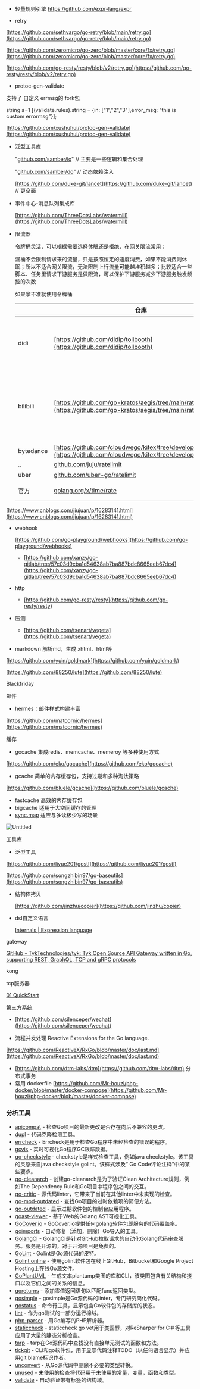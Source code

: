 - 轻量规则引擎
https://github.com/expr-lang/expr

- retry

[https://github.com/sethvargo/go-retry/blob/main/retry.go](https://github.com/sethvargo/go-retry/blob/main/retry.go)

[https://github.com/zeromicro/go-zero/blob/master/core/fx/retry.go](https://github.com/zeromicro/go-zero/blob/master/core/fx/retry.go)

[https://github.com/go-resty/resty/blob/v2/retry.go](https://github.com/go-resty/resty/blob/v2/retry.go)

- protoc-gen-validate

支持了 自定义 errmsg的 fork包

string a=1 [(validate.rules).string = {in: ["1","2","3"],error_msg: "this is custom errormsg"}];

[https://github.com/xushuhui/protoc-gen-validate](https://github.com/xushuhui/protoc-gen-validate)

- 泛型工具库
    
    "[github.com/samber/lo](http://github.com/samber/lo)" // 主要是一些逻辑和集合处理
    
    "[github.com/samber/do](http://github.com/samber/lo)" // 动态依赖注入
    
    [](https://github.com/duke-git/lancet/tree/main)[https://github.com/duke-git/lancet](https://github.com/duke-git/lancet) // 更全面
    
- 事件中心-消息队列集成库
    
    [https://github.com/ThreeDotsLabs/watermill](https://github.com/ThreeDotsLabs/watermill)
    
- 限流器
    
    令牌桶灵活，可以根据需要选择休眠还是拒绝，在网关限流常用；
    
    漏桶不会限制请求来的流量，只是按照恒定的速度消费，如果不能消费则休眠；所以不适合网关限流，无法限制上行流量可能越堆积越多；比较适合一些脚本、任务里请求下游服务是做限流，可以保护下游服务减少下游服务触发频控的次数
    
    如果拿不准就使用令牌桶
    
    ||仓库|star|特性|
    |---|---|---|---|
    |didi|[https://github.com/didip/tollbooth](https://github.com/didip/tollbooth)||http 限流中间件，令牌桶|
    |bilibili|[https://github.com/go-kratos/aegis/tree/main/ratelimit/bbr](https://github.com/go-kratos/aegis/tree/main/ratelimit/bbr)||动态限流，一般用在grpc中间件|
    |bytedance|[https://github.com/cloudwego/kitex/tree/develop/pkg/limiter](https://github.com/cloudwego/kitex/tree/develop/pkg/limiter)|||
    |..|[github.com/juju/ratelimit](http://github.com/juju/ratelimit)|||
    |uber|[github.com/uber-go/ratelimit](https://github.com/uber-go/ratelimit)||漏桶|
    |官方|[golang.org/x/time/rate](https://pkg.go.dev/golang.org/x/time/rate)||令牌桶|
    

[https://www.cnblogs.com/jiujuan/p/16283141.html](https://www.cnblogs.com/jiujuan/p/16283141.html)

- webhook
    
    [https://github.com/go-playground/webhooks](https://github.com/go-playground/webhooks)
    
    - [https://github.com/xanzy/go-gitlab/tree/57c03d9cba1d54638ab7ba887bdc8665eeb67dc4](https://github.com/xanzy/go-gitlab/tree/57c03d9cba1d54638ab7ba887bdc8665eeb67dc4)
- http
    
    - [https://github.com/go-resty/resty](https://github.com/go-resty/resty)
- 压测
    
    - [https://github.com/tsenart/vegeta](https://github.com/tsenart/vegeta)
- markdown 解析md，生成 xhtml、html等
    

[https://github.com/yuin/goldmark](https://github.com/yuin/goldmark)

[https://github.com/88250/lute](https://github.com/88250/lute)

Blackfriday

邮件

- hermes：邮件样式构建丰富

[https://github.com/matcornic/hermes](https://github.com/matcornic/hermes)

缓存

- gocache 集成redis、memcache、memeroy 等多种使用方式

[https://github.com/eko/gocache](https://github.com/eko/gocache)

- gcache 简单的内存缓存包，支持过期和多种淘汰策略

[https://github.com/bluele/gcache](https://github.com/bluele/gcache)

- fastcache 高效的内存缓存包
- bigcache 适用于大空间缓存的管理
- [sync.map](http://sync.map) 适应与多读极少写的场景

![Untitled](https://prod-files-secure.s3.us-west-2.amazonaws.com/8fa22da3-c0f1-4f51-9c45-ed75831aa49f/42f7f7d4-5490-445f-b546-0cf58fa5e61b/Untitled.png)

工具库

- 泛型工具

[https://github.com/liyue201/gostl](https://github.com/liyue201/gostl)

[](https://github.com/chen3feng/stl4go/blob/master/README_zh.md)

[https://github.com/songzhibin97/go-baseutils](https://github.com/songzhibin97/go-baseutils)

- 结构体拷贝
    
    [https://github.com/jinzhu/copier](https://github.com/jinzhu/copier)
    
- dsl自定义语言
    
    [Internals | Expression language](https://expr.medv.io/docs/Internals)
    

gateway

[GitHub - TykTechnologies/tyk: Tyk Open Source API Gateway written in Go, supporting REST, GraphQL, TCP and gRPC protocols](https://github.com/TykTechnologies/tyk/tree/master)

kong

tcp服务器

[01 QuickStart](https://github.com/aceld/zinx/wiki/01-QuickStart#download-zinx-source)

第三方系统

- [https://github.com/silenceper/wechat](https://github.com/silenceper/wechat)
    
- 流程并发处理 Reactive Extensions for the Go language.
    

[https://github.com/ReactiveX/RxGo/blob/master/doc/last.md](https://github.com/ReactiveX/RxGo/blob/master/doc/last.md)

- [https://github.com/dtm-labs/dtm](https://github.com/dtm-labs/dtm) 分布式事务
- 常用 dockerfile [https://github.com/Mr-houzi/php-docker/blob/master/docker-compose](https://github.com/Mr-houzi/php-docker/blob/master/docker-compose)

### 分析工具

- [apicompat](https://github.com/bradleyfalzon/apicompat) - 检查Go项目的最新更改是否存在向后不兼容的更改。
- [dupl](https://github.com/mibk/dupl) - 代码克隆检测工具。
- [errcheck](https://github.com/kisielk/errcheck) - Errcheck是用于检查Go程序中未经检查的错误的程序。
- [gcvis](https://github.com/davecheney/gcvis) - 实时可视化Go程序GC跟踪数据。
- [go-checkstyle](https://github.com/qiniu/checkstyle) - checkstyle是样式检查工具，例如java checkstyle。该工具的灵感来自java checkstyle golint。该样式涉及“ Go Code评论注释”中的某些要点。
- [go-cleanarch](https://github.com/roblaszczak/go-cleanarch) - 创建go-cleanarch是为了验证Clean Architecture规则，例如The Dependency Rule和Go项目中程序包之间的交互。
- [go-critic](https://github.com/go-critic/go-critic) - 源代码linter，它带来了当前在其他linter中未实现的检查。
- [go-mod-outdated](https://github.com/psampaz/go-mod-outdated) - 查找Go项目的过时依赖项的简便方法。
- [go-outdated](https://github.com/firstrow/go-outdated) - 显示过期软件包的控制台应用程序。
- [goast-viewer](https://github.com/yuroyoro/goast-viewer) - 基于Web的Golang AST可视化工具。
- [GoCover.io](http://gocover.io/) - GoCover.io提供任何golang软件包即服务的代码覆盖率。
- [goimports](https://godoc.org/golang.org/x/tools/cmd/goimports) - 自动修复（添加，删除）Go导入的工具。
- [GolangCI](https://golangci.com/) - GolangCI是针对GitHub拉取请求的自动化Golang代码审查服务。服务是开源的，对于开源项目是免费的。
- [GoLint](https://github.com/golang/lint) - Golint是Go源代码的皮特。
- [Golint online](http://go-lint.appspot.com/) - 使用golint软件包在线上GitHub，Bitbucket和Google Project Hosting上在线Go源文件。
- [GoPlantUML](https://github.com/jfeliu007/goplantuml) - 生成文本plantump类图的库和CLI，该类图包含有关结构和接口以及它们之间的关系的信息。
- [goreturns](https://sourcegraph.com/github.com/sqs/goreturns) - 添加零值返回语句以匹配func返回类型。
- [gosimple](https://github.com/dominikh/go-tools/tree/master/cmd/gosimple) - gosimple是Go源代码的linter，专门研究简化代码。
- [gostatus](https://github.com/shurcooL/gostatus) - 命令行工具，显示包含Go软件包的存储库的状态。
- [lint](https://github.com/surullabs/lint) - 作为go测试的一部分运行棉绒。
- [php-parser](https://github.com/z7zmey/php-parser) - 用Go编写的PHP解析器。
- [staticcheck](https://github.com/dominikh/go-tools/tree/master/cmd/staticcheck) - staticcheck go vet用于类固醇，对ReSharper for C＃等工具应用了大量的静态分析检查。
- [tarp](https://github.com/verygoodsoftwarenotvirus/tarp) - tarp在Go源代码中查找没有直接单元测试的函数和方法。
- [tickgit](https://github.com/augmentable-dev/tickgit) - CLI和go软件包，用于显示代码注释TODO（以任何语言显示）并应用git blame标识作者。
- [unconvert](https://github.com/mdempsky/unconvert) - 从Go源代码中删除不必要的类型转换。
- [unused](https://github.com/dominikh/go-tools/tree/master/cmd/unused) - 未使用的检查将代码用于未使用的常量，变量，函数和类型。
- [validate](https://github.com/mccoyst/validate) - 自动验证带有标签的结构域。